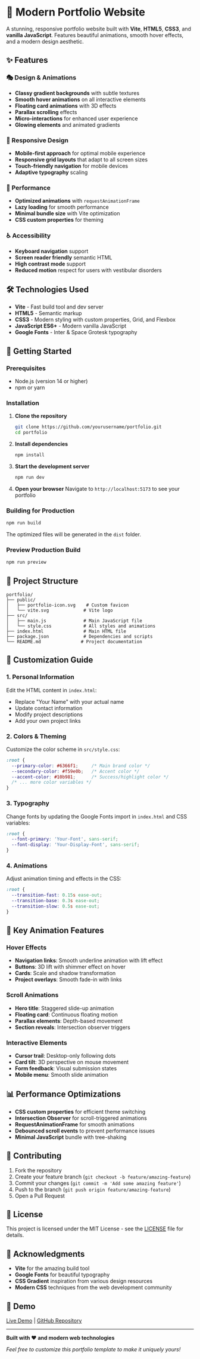 # 🎨 Modern Portfolio Website

A stunning, responsive portfolio website built with **Vite**, **HTML5**, **CSS3**, and **vanilla JavaScript**. Features beautiful animations, smooth hover effects, and a modern design aesthetic.

## ✨ Features

### 🎭 Design & Animations
- **Classy gradient backgrounds** with subtle textures
- **Smooth hover animations** on all interactive elements
- **Floating card animations** with 3D effects
- **Parallax scrolling** effects
- **Micro-interactions** for enhanced user experience
- **Glowing elements** and animated gradients

### 📱 Responsive Design
- **Mobile-first approach** for optimal mobile experience
- **Responsive grid layouts** that adapt to all screen sizes
- **Touch-friendly navigation** for mobile devices
- **Adaptive typography** scaling

### 🚀 Performance
- **Optimized animations** with `requestAnimationFrame`
- **Lazy loading** for smooth performance
- **Minimal bundle size** with Vite optimization
- **CSS custom properties** for theming

### ♿ Accessibility
- **Keyboard navigation** support
- **Screen reader friendly** semantic HTML
- **High contrast mode** support
- **Reduced motion** respect for users with vestibular disorders

## 🛠️ Technologies Used

- **Vite** - Fast build tool and dev server
- **HTML5** - Semantic markup
- **CSS3** - Modern styling with custom properties, Grid, and Flexbox
- **JavaScript ES6+** - Modern vanilla JavaScript
- **Google Fonts** - Inter & Space Grotesk typography

## 🚀 Getting Started

### Prerequisites
- Node.js (version 14 or higher)
- npm or yarn

### Installation

1. **Clone the repository**
   ```bash
   git clone https://github.com/yourusername/portfolio.git
   cd portfolio
   ```

2. **Install dependencies**
   ```bash
   npm install
   ```

3. **Start the development server**
   ```bash
   npm run dev
   ```

4. **Open your browser**
   Navigate to `http://localhost:5173` to see your portfolio

### Building for Production

```bash
npm run build
```

The optimized files will be generated in the `dist` folder.

### Preview Production Build

```bash
npm run preview
```

## 📁 Project Structure

```
portfolio/
├── public/
│   ├── portfolio-icon.svg    # Custom favicon
│   └── vite.svg             # Vite logo
├── src/
│   ├── main.js              # Main JavaScript file
│   └── style.css            # All styles and animations
├── index.html               # Main HTML file
├── package.json             # Dependencies and scripts
└── README.md               # Project documentation
```

## 🎨 Customization Guide

### 1. Personal Information
Edit the HTML content in `index.html`:
- Replace "Your Name" with your actual name
- Update contact information
- Modify project descriptions
- Add your own project links

### 2. Colors & Theming
Customize the color scheme in `src/style.css`:
```css
:root {
  --primary-color: #6366f1;     /* Main brand color */
  --secondary-color: #f59e0b;   /* Accent color */
  --accent-color: #10b981;      /* Success/highlight color */
  /* ... more color variables */
}
```

### 3. Typography
Change fonts by updating the Google Fonts import in `index.html` and CSS variables:
```css
:root {
  --font-primary: 'Your-Font', sans-serif;
  --font-display: 'Your-Display-Font', sans-serif;
}
```

### 4. Animations
Adjust animation timing and effects in the CSS:
```css
:root {
  --transition-fast: 0.15s ease-out;
  --transition-base: 0.3s ease-out;
  --transition-slow: 0.5s ease-out;
}
```

## 🌟 Key Animation Features

### Hover Effects
- **Navigation links**: Smooth underline animation with lift effect
- **Buttons**: 3D lift with shimmer effect on hover
- **Cards**: Scale and shadow transformation
- **Project overlays**: Smooth fade-in with links

### Scroll Animations
- **Hero title**: Staggered slide-up animation
- **Floating card**: Continuous floating motion
- **Parallax elements**: Depth-based movement
- **Section reveals**: Intersection observer triggers

### Interactive Elements
- **Cursor trail**: Desktop-only following dots
- **Card tilt**: 3D perspective on mouse movement
- **Form feedback**: Visual submission states
- **Mobile menu**: Smooth slide animation

## 📊 Performance Optimizations

- **CSS custom properties** for efficient theme switching
- **Intersection Observer** for scroll-triggered animations
- **RequestAnimationFrame** for smooth animations
- **Debounced scroll events** to prevent performance issues
- **Minimal JavaScript** bundle with tree-shaking

## 🤝 Contributing

1. Fork the repository
2. Create your feature branch (`git checkout -b feature/amazing-feature`)
3. Commit your changes (`git commit -m 'Add some amazing feature'`)
4. Push to the branch (`git push origin feature/amazing-feature`)
5. Open a Pull Request

## 📄 License

This project is licensed under the MIT License - see the [LICENSE](LICENSE) file for details.

## 🙏 Acknowledgments

- **Vite** for the amazing build tool
- **Google Fonts** for beautiful typography
- **CSS Gradient** inspiration from various design resources
- **Modern CSS** techniques from the web development community

## 🔗 Demo

[Live Demo](https://your-portfolio-url.com) | [GitHub Repository](https://github.com/yourusername/portfolio)

---

**Built with ❤️ and modern web technologies**

*Feel free to customize this portfolio template to make it uniquely yours!*
